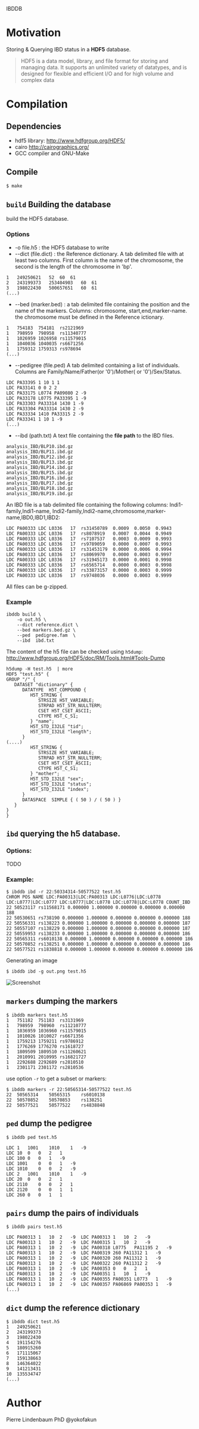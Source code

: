 IBDDB
#####

# Motivation

Storing & Querying IBD status in a **HDF5** database.

> HDF5 is a data model, library, and file format for storing and managing data.
> It supports an unlimited variety of datatypes, and is designed for flexible and efficient I/O and for high volume and complex data


# Compilation

## Dependencies

* hdf5 library: http://www.hdfgroup.org/HDF5/
* cairo http://cairographics.org/
* GCC compiler and GNU-Make

## Compile

```bash
$ make
```

## `build` Building the database

build the HDF5 database. 

### Options


* -o file.h5  : the HDF5 database to write
* --dict (file.dict) : the Reference dictionary. A tab delimited file with at least two columns. First column is the name of the chromosome, the second is the length of the chromosome in 'bp'.
```
1	249250621	52	60	61
2	243199373	253404903	60	61
3	198022430	500657651	60	61
(...)
```
* --bed (marker.bed) : a tab delimited  file containing the position and the name of the markers. Columns: chromosome, start,end,marker-name. the chromosome must be defined in the Reference ictionary.
```
1	754183	754181	rs2121969
1	798959	798958	rs11340777
1	1026959	1026958	rs11579015
1	1040036	1040035	rs6671256
1	1759312	1759313	rs978694
(...)
```
* --pedigree (file.ped) A tab delimited containing a list of individuals. Columns are Family/Name/Father(or '0')/Mother( or '0')/Sex/Status.
```
LDC PA33395 1 10 1 1
LDC PA33141 0 0 2 2
LDC PA33175 L0774 PA09080 2 -9
LDC PA33178 L0775 PA33395 1 -9
LDC PA33303 PA33314 1430 1 -9
LDC PA33304 PA33314 1430 2 -9
LDC PA33334 1410 PA33315 2 -9
LDC PA33341 1 10 1 -9
(...)
```

* --ibd (path.txt) A text file containing the **file path** to the IBD files.
```
analysis_IBD/BLP10.ibd.gz
analysis_IBD/BLP11.ibd.gz
analysis_IBD/BLP12.ibd.gz
analysis_IBD/BLP13.ibd.gz
analysis_IBD/BLP14.ibd.gz
analysis_IBD/BLP15.ibd.gz
analysis_IBD/BLP16.ibd.gz
analysis_IBD/BLP17.ibd.gz
analysis_IBD/BLP18.ibd.gz
analysis_IBD/BLP19.ibd.gz
```

An IBD file is a tab delimited file containing the following columns: Indi1-family,Indi1-name,  Indi2-family,Indi2-name,chromosome,marker-name,IBD0,IBD1,IBD2:

```
LDC	PA00333	LDC	L0336	17	rs31450789	0.0009	0.0050	0.9943	
LDC	PA00333	LDC	L0336	17	rs8078919	0.0007	0.0044	0.9949	
LDC	PA00333	LDC	L0336	17	rs7107537	0.0003	0.0009	0.9993	
LDC	PA00333	LDC	L0336	17	rs9789059	0.0000	0.0007	0.9993	
LDC	PA00333	LDC	L0336	17	rs31453179	0.0000	0.0006	0.9994	
LDC	PA00333	LDC	L0336	17	rs8069970	0.0000	0.0003	0.9997	
LDC	PA00333	LDC	L0336	17	rs31945173	0.0000	0.0001	0.9998	
LDC	PA00333	LDC	L0336	17	rs6565714	0.0000	0.0003	0.9998	
LDC	PA00333	LDC	L0336	17	rs33873157	0.0000	0.0003	0.9999	
LDC	PA00333	LDC	L0336	17	rs9748036	0.0000	0.0003	0.9999	
```


All files can be g-zipped.


### Example



```
ibddb build \
	-o out.h5 \
	--dict reference.dict \
	--bed markers.bed.gz \
	--ped  pedigree.fam  \
	--ibd  ibd.txt
```

The content of the h5 file can be checked using `h5dump`: http://www.hdfgroup.org/HDF5/doc/RM/Tools.html#Tools-Dump

```
h5dump -H test.h5  | more 
HDF5 "test.h5" {
GROUP "/" {
   DATASET "dictionary" {
      DATATYPE  H5T_COMPOUND {
         H5T_STRING {
            STRSIZE H5T_VARIABLE;
            STRPAD H5T_STR_NULLTERM;
            CSET H5T_CSET_ASCII;
            CTYPE H5T_C_S1;
         } "name";
         H5T_STD_I32LE "tid";
         H5T_STD_I32LE "length";
      }
(....)
         H5T_STRING {
            STRSIZE H5T_VARIABLE;
            STRPAD H5T_STR_NULLTERM;
            CSET H5T_CSET_ASCII;
            CTYPE H5T_C_S1;
         } "mother";
         H5T_STD_I32LE "sex";
         H5T_STD_I32LE "status";
         H5T_STD_I32LE "index";
      }
      DATASPACE  SIMPLE { ( 50 ) / ( 50 ) }
   }
}
}
```




## `ibd` querying the **h5** database.

### Options:

TODO


### Example:

```
$ ibddb ibd -r 22:50334314-50577522 test.h5 
CHROM POS NAME LDC:PA00313|LDC:PA00313 LDC:L0776|LDC:L0778 LDC:L0777|LDC:L0777 LDC:L0777|LDC:L0778 LDC:L0778|LDC:L0778 COUNT_IBD
22 50523117 rs11568171 0.000000 1.000000 0.000000 0.000000 0.000000 188
22 50530651 rs738190 0.000000 1.000000 0.000000 0.000000 0.000000 188
22 50556331 rs138223 0.000000 1.000000 0.000000 0.000000 0.000000 187
22 50557107 rs138229 0.000000 1.000000 0.000000 0.000000 0.000000 187
22 50559953 rs138233 0.000000 1.000000 0.000000 0.000000 0.000000 186
22 50565311 rs6010138 0.000000 1.000000 0.000000 0.000000 0.000000 186
22 50570852 rs138251 0.000000 1.000000 0.000000 0.000000 0.000000 186
22 50577521 rs1838818 0.000000 1.000000 0.000000 0.000000 0.000000 186
```

Generating an image

```
$ ibddb ibd -g out.png test.h5
```


![Screenshot](https://raw.githubusercontent.com/lindenb/ibddb/master/doc/screenshot01.png "Screenshot")



## `markers` dumping the markers

```
$ ibddb markers test.h5 
1	751182	751183	rs3131969
1	798959	798960	rs11210777
1	1036959	1036960	rs11579015
1	1010026	1010027	rs6671356
1	1759213	1759211	rs9786912
1	1776269	1776270	rs1618727
1	1809509	1809510	rs11260621
1	2010991	2010995	rs16821727
1	2292688	2292689	rs2810510
1	2301171	2301172	rs2810536
```

use option `-r` to get a subset or markers:

```
$ ibddb markers -r 22:50565314-50577522 test.h5 
22	50565314	50565315	rs6010138
22	50570852	50570853	rs138251
22	50577521	50577522	rs4838848
```


## `ped` dump the pedigree

```
$ ibddb ped test.h5

LDC	1	1001	1010	1	-9
LDC	10	0	0	2	1
LDC	100	0	0	1	-9
LDC	1001	0	0	1	-9
LDC	1010	0	0	2	-9
LDC	2	1001	1010	1	-9
LDC	20	0	0	2	1
LDC	2110	0	0	2	1
LDC	2120	0	0	1	1
LDC	260	0	0	1	1
```

## `pairs` dump the pairs of individuals

```
$ ibddb pairs test.h5

LDC	PA00313	1	10	2	-9	LDC	PA00313	1	10	2	-9
LDC	PA00313	1	10	2	-9	LDC	PA00315	1	10	2	-9
LDC	PA00313	1	10	2	-9	LDC	PA00318	L0775	PA11195	2	-9
LDC	PA00313	1	10	2	-9	LDC	PA00319	260	PA11312	1	-9
LDC	PA00313	1	10	2	-9	LDC	PA00320	260	PA11312	1	-9
LDC	PA00313	1	10	2	-9	LDC	PA00322	260	PA11312	2	-9
LDC	PA00313	1	10	2	-9	LDC	PA00353	0	0	2	1
LDC	PA00313	1	10	2	-9	LDC	PA00351	1	10	1	-9
LDC	PA00313	1	10	2	-9	LDC	PA00355	PA00351	L0773	1	-9
LDC	PA00313	1	10	2	-9	LDC	PA00357	PA06869	PA00353	1	-9
(...)
```


## `dict` dump the reference dictionary

```
$ ibddb dict test.h5
1	249250621
2	243199373
3	198022430
4	191154276
5	180915260
6	171115067
7	159138663
8	146364022
9	141213431
10	135534747
(...)
```


# Author

Pierre Lindenbaum PhD
@yokofakun
